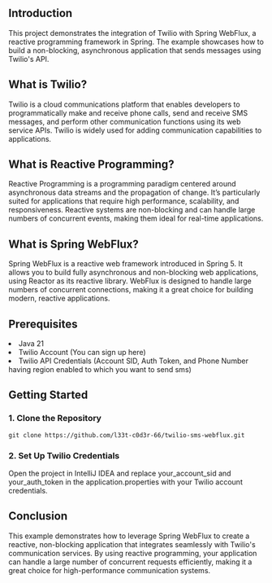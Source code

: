 ## Introduction
This project demonstrates the integration of Twilio with Spring WebFlux, a reactive programming framework in Spring. The example showcases how to build a non-blocking, asynchronous application that sends messages using Twilio's API.

## What is Twilio?
Twilio is a cloud communications platform that enables developers to programmatically make and receive phone calls, send and receive SMS messages, and perform other communication functions using its web service APIs. Twilio is widely used for adding communication capabilities to applications.

## What is Reactive Programming?
Reactive Programming is a programming paradigm centered around asynchronous data streams and the propagation of change. It’s particularly suited for applications that require high performance, scalability, and responsiveness. Reactive systems are non-blocking and can handle large numbers of concurrent events, making them ideal for real-time applications.

## What is Spring WebFlux?
Spring WebFlux is a reactive web framework introduced in Spring 5. It allows you to build fully asynchronous and non-blocking web applications, using Reactor as its reactive library. WebFlux is designed to handle large numbers of concurrent connections, making it a great choice for building modern, reactive applications.

## Prerequisites
<li> Java 21</li>
<li> Twilio Account (You can sign up here)</li>
<li>Twilio API Credentials (Account SID, Auth Token, and Phone Number having region enabled to which you want to send sms)</li>

## Getting Started
### 1. Clone the Repository

```
git clone https://github.com/l33t-c0d3r-66/twilio-sms-webflux.git
```

### 2. Set Up Twilio Credentials
Open the project in IntelliJ IDEA and replace your_account_sid and your_auth_token in the application.properties with your Twilio account credentials.



## Conclusion
This example demonstrates how to leverage Spring WebFlux to create a reactive, non-blocking application that integrates seamlessly with Twilio's communication services. By using reactive programming, your application can handle a large number of concurrent requests efficiently, making it a great choice for high-performance communication systems.
